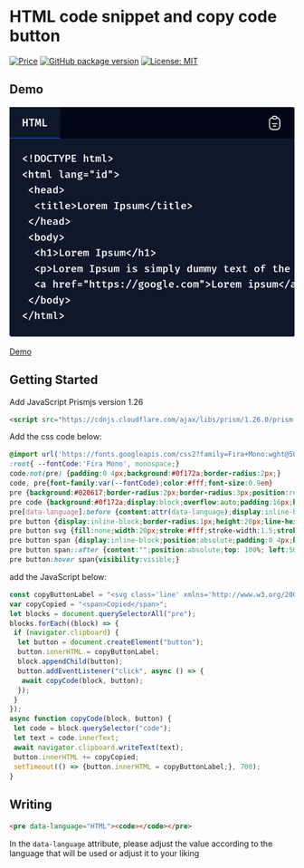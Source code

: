 # HTML code snippet and copy code button

[![Price](https://img.shields.io/badge/price-FREE-0098f7.svg)](https://github.com/zyone-idn/HTML-code-snippet-and-copy-code-button/blob/main/LICENSE)
[![GitHub package version](https://img.shields.io/github/package-json/v/zyone-idn/HTML-code-snippet-and-copy-code-button.svg)](https://github.com/zyone-idn/HTML-code-snippet-and-copy-code-button)
[![License: MIT](https://img.shields.io/badge/license-MIT-blue.svg)](https://github.com/zyone-idn/HTML-code-snippet-and-copy-code-button/blob/main/LICENSE)

## Demo
<img src="https://github.com/zyone-idn/HTML-code-snippet-and-copy-code-button/raw/main/image-demo.png" alt="demo code snippet">

[Demo](https://github.com/zyone-idn/HTML-code-snippet-and-copy-code-button/blob/main/demo.html)

## Getting Started
Add JavaScript Prismjs version 1.26
```html
<script src="https://cdnjs.cloudflare.com/ajax/libs/prism/1.26.0/prism.min.js"></script>
```
Add the css code below:
```css
@import url('https://fonts.googleapis.com/css2?family=Fira+Mono:wght@500;700&display=swap');
:root{ --fontCode:'Fira Mono', monospace;}
code:not(pre) {padding:0 4px;background:#0f172a;border-radius:2px;}
code, pre{font-family:var(--fontCode);color:#fff;font-size:0.9em}
pre {background:#020617;border-radius:2px;border-radius:3px;position:relative;padding-top:40px;margin:10px 0}
pre code {background:#0f172a;display:block;overflow:auto;padding:16px;border-radius:0 0 3px 3px;line-height:20px}
pre[data-language]:before {content:attr(data-language);display:inline-block;font-size:0.95em;height:40px;color:#fff;position:absolute;top:0;left:0;padding:0 16px;line-height:40px;border-bottom:1.5px solid #0b57cf;background:#0f172a}
pre button {display:inline-block;border-radius:1px;height:20px;line-height:20px;position:absolute;top:10px;right:16px;border:none;font-size:0.95em;background:transparent;cursor:pointer}
pre button svg {fill:none;width:20px;stroke:#fff;stroke-width:1.5;stroke-linecap:round:stroke-linejoin:round;}
pre button span {display:inline-block;position:absolute;padding:0 4px;border-radius:2px;bottom:125%;left:50%;color:#fff;transform:translateX(-50%);background:#0b57cf;font-size:0.6em;transition:all.4s ease-in-out}
pre button span::after {content:"";position:absolute;top: 100%; left:50%;  margin-left: -5px;border-width: 5px; border-style: solid;border-color: #0b57cf transparent transparent transparent;}
pre button:hover span{visibility:visible;}
```
add the JavaScript below:
```js
const copyButtonLabel = "<svg class='line' xmlns='http://www.w3.org/2000/svg' viewBox='0 0 24 24'><g><line x1='9.61538' y1='16.74726' x2='14.38462' y2='16.74726'></line><line x1='8' y1='13.23627' x2='16' y2='13.23627'></line><path d='M98.87079,256.7981a5.00083,5.00083,0,0,1,4.40779,4.9653v8a5,5,0,0,1-5,5h-6a5,5,0,0,1-5-5v-8a5.00051,5.00051,0,0,1,4.55373-4.98036' transform='translate(-83.27858 -252.76339)'></path><rect x='8.7738' y='2' width='6.4524' height='3.96703' rx='1.98351'></rect></g></svg>";
var copyCopied = "<span>Copied</span>";
let blocks = document.querySelectorAll("pre");
blocks.forEach((block) => {
 if (navigator.clipboard) {
  let button = document.createElement("button");
  button.innerHTML = copyButtonLabel;
  block.appendChild(button);
  button.addEventListener("click", async () => {
   await copyCode(block, button);
  });
 }
});
async function copyCode(block, button) {
 let code = block.querySelector("code");
 let text = code.innerText;
 await navigator.clipboard.writeText(text);
 button.innerHTML += copyCopied;
 setTimeout(() => {button.innerHTML = copyButtonLabel;}, 700);
}
```

## Writing

```html
<pre data-language="HTML"><code></code></pre>
```
In the `data-language` attribute, please adjust the value according to the language that will be used or adjust it to your liking

